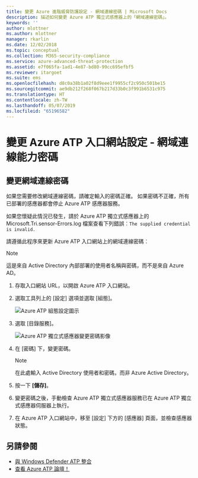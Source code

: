 ```yaml
---
title: 變更 Azure 進階威脅防護設定 - 網域連線密碼 | Microsoft Docs
description: 描述如何變更 Azure ATP 獨立式感應器上的「網域連線密碼」。
keywords: ''
author: mlottner
ms.author: mlottner
manager: rkarlin
ms.date: 12/02/2018
ms.topic: conceptual
ms.collection: M365-security-compliance
ms.service: azure-advanced-threat-protection
ms.assetid: e7f065fa-1ad1-4e87-bd80-99cc695efbf5
ms.reviewer: itargoet
ms.suite: ems
ms.openlocfilehash: d8c0a38b1a02f8d9eee1f9955cf2c950c501be15
ms.sourcegitcommit: ae9db212f268f067b217d33b0c3f991b6531c975
ms.translationtype: HT
ms.contentlocale: zh-TW
ms.lasthandoff: 05/07/2019
ms.locfileid: "65196582"
---
```

# <a name="change-azure-atp-portal-configuration---domain-connectivity-password"></a>變更 Azure ATP 入口網站設定 - 網域連線能力密碼



## <a name="change-the-domain-connectivity-password"></a>變更網域連線密碼
如果您需要修改網域連線密碼，請確定輸入的密碼正確。 如果密碼不正確，所有已部署的感應器都會停止 Azure ATP 感應器服務。

如果您懷疑此情況已發生，請於 Azure ATP 獨立式感應器上的 Microsoft.Tri.sensor-Errors.log 檔案查看下列錯誤︰`The supplied credential is invalid.`

請遵循此程序來更新 Azure ATP 入口網站上的網域連線密碼︰

> [!NOTE]
> 這是來自 Active Directory 內部部署的使用者名稱與密碼，而不是來自 Azure AD。

1. 存取入口網站 URL，以開啟 Azure ATP 入口網站。

2. 選取工具列上的 [設定] 選項並選取 [組態]。

   ![Azure ATP 組態設定圖示](media/atp-config-menu.png)

3. 選取 [目錄服務]。

   ![Azure ATP 獨立式感應器變更密碼影像](media/directory-services.png)

4. 在 [密碼] 下，變更密碼。

   > [!NOTE]
   > 在此處輸入 Active Directory 使用者和密碼，而非 Azure Active Directory。

5. 按一下 **[儲存]**。

6. 變更密碼之後，手動檢查 Azure ATP 獨立式感應器服務已在 Azure ATP 獨立式感應器伺服器上執行。

7. 在 Azure ATP 入口網站中，移至 [設定] 下方的 [感應器] 頁面，並檢查感應器狀態。

## <a name="see-also"></a>另請參閱

- [與 Windows Defender ATP 整合](integrate-wd-atp.md)
- [查看 Azure ATP 論壇！](https://aka.ms/azureatpcommunity)
